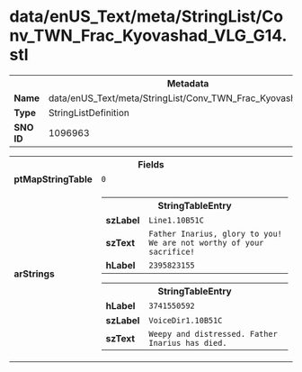 <h1>data/enUS_Text/meta/StringList/Conv_TWN_Frac_Kyovashad_VLG_G14.stl</h1><table><tr><th colspan="100%">Metadata</th></tr><tr><td><b>Name</b></td><td>data/enUS_Text/meta/StringList/Conv_TWN_Frac_Kyovashad_VLG_G14.stl</td></tr><tr><td><b>Type</b></td><td>StringListDefinition</td></tr><tr><td><b>SNO ID</b></td><td>1096963</td></tr></table>

<table><tr><th colspan="100%">Fields</th></tr><tr><td><b>ptMapStringTable</b></td><td><code>0</code></td></tr><tr><td><b>arStrings</b></td><td><table><tr><th colspan="100%">StringTableEntry</th></tr><tr><td><b>szLabel</b></td><td><code>Line1.10B51C</code></td></tr><tr><td><b>szText</b></td><td><code>Father Inarius, glory to you! We are not worthy of your sacrifice!</code></td></tr><tr><td><b>hLabel</b></td><td><code>2395823155</code></td></tr></table>


<table><tr><th colspan="100%">StringTableEntry</th></tr><tr><td><b>hLabel</b></td><td><code>3741550592</code></td></tr><tr><td><b>szLabel</b></td><td><code>VoiceDir1.10B51C</code></td></tr><tr><td><b>szText</b></td><td><code>Weepy and distressed. Father Inarius has died.</code></td></tr></table>


</td></tr></table>

